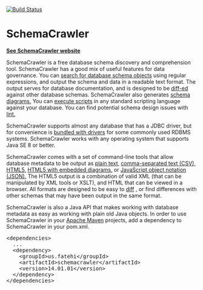 [![Build Status](https://travis-ci.org/sualeh/SchemaCrawler.svg?branch=master)](https://travis-ci.org/sualeh/SchemaCrawler)

# SchemaCrawler

**[See SchemaCrawler website](http://www.SchemaCrawler.com/)** 

SchemaCrawler is a free database schema discovery and comprehension tool. SchemaCrawler has a good mix of useful features for data governance. You can [search for database schema objects](http://sualeh.github.io/SchemaCrawler/schemacrawler_grep.html) using regular expressions, and output the schema and data in a readable text format. The output serves for database documentation, and is designed to be [diff-ed](http://en.wikipedia.org/wiki/Diff) against other database schemas. SchemaCrawler also generates [schema diagrams.](http://sualeh.github.io/SchemaCrawler/diagramming.html) You can [execute scripts](http://sualeh.github.io/SchemaCrawler/scripting.html) in any standard scripting language against your database. You can find potential schema design issues with [lint.](http://sualeh.github.io/SchemaCrawler/lint.html)

SchemaCrawler supports almost any database that has a JDBC driver, but for convenience is [bundled with drivers](http://sualeh.github.io/SchemaCrawler/database-support.html) for some commonly used RDBMS systems. SchemaCrawler works with any operating system that supports Java SE 8 or better.

SchemaCrawler comes with a set of command-line tools that allow database
metadata to be output as [plain text,](http://sualeh.github.io/SchemaCrawler/snapshot-examples/snapshot.text) 
[comma-separated text (CSV),](http://sualeh.github.io/SchemaCrawler/snapshot-examples/snapshot.csv) 
[HTML5,](http://sualeh.github.io/SchemaCrawler/snapshot-examples/snapshot.html)
[HTML5 with embedded diagrams,](http://sualeh.github.io/SchemaCrawler/snapshot-examples/snapshot.htmlx) or 
[JavaScript object notation (JSON).](http://sualeh.github.io/SchemaCrawler/snapshot-examples/snapshot.json)
The HTML5 output is a combination of valid XML (that
can be manipulated by XML tools or XSLT), and HTML that can be viewed in a
browser. All formats are designed to be easy to
[diff](http://en.wikipedia.org/wiki/Diff) , or find differences with other
schemas that may have been output in the same format.

SchemaCrawler is also a Java API that makes working with database metadata as
easy as working with plain old Java objects. In order to use SchemaCrawler in your [Apache Maven](https://maven.apache.org/) projects, add a dependency to SchemaCrawler in your pom.xml.

<div class="source"><pre>
&lt;dependencies&gt;
  ...
  &lt;dependency&gt;
    &lt;groupId&gt;us.fatehi&lt;/groupId&gt;
    &lt;artifactId&gt;schemacrawler&lt;/artifactId&gt;
    &lt;version&gt;14.01.01&lt;/version&gt;
  &lt;/dependency&gt;
&lt;/dependencies&gt;
</pre></div>



